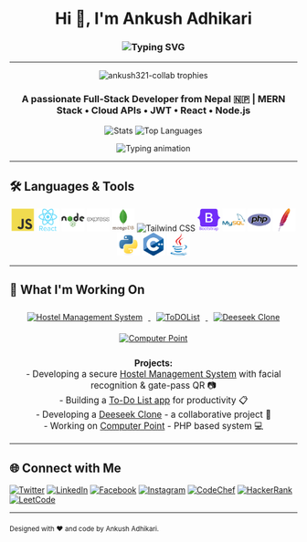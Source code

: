 <h1 align="center">Hi 👋, I'm Ankush Adhikari</h1>
<h3 align="center">
  <img src="https://readme-typing-svg.demolab.com?font=Fira+Code&weight=500&size=22&pause=1000&center=true&vCenter=true&width=435&lines=Full-Stack+Web+Developer+from+Nepal;MERN+Stack+Enthusiast;Lifelong+Learner+%F0%9F%93%9A;Building+smart+solutions+with+code" alt="Typing SVG" />
</h3>

---

<p align="center">
  <img src="https://github-profile-trophy.vercel.app/?username=ankush321-collab&theme=onedark&row=1&column=7" alt="ankush321-collab trophies" />
</p>

<h3 align="center">A passionate Full‑Stack Developer from Nepal 🇳🇵 | MERN Stack • Cloud APIs • JWT • React • Node.js</h3>

<p align="center">
  <img src="https://github-readme-stats.vercel.app/api?username=ankush321-collab&show_icons=true&theme=radical" alt="Stats" />
  <img src="https://github-readme-stats.vercel.app/api/top-langs/?username=ankush321-collab&layout=compact&theme=radical" alt="Top Languages" />
</p>

<!-- Animated Tech Stack with extra skills -->
<p align="center">
  <img src="https://readme-typing-svg.herokuapp.com?size=24&color=00FF00&lines=🚀+React+|+Node.js+|+Express+|+MongoDB;🎯+Redux+|+Tailwind+|+JWT+|+Firebase;💻+Bootstrap+|+MySQL+|+PHP+|+Apache" alt="Typing animation" />
</p>

---

## 🛠️ Languages & Tools  
<p align="center">
  <img src="https://raw.githubusercontent.com/devicons/devicon/master/icons/javascript/javascript-original.svg" alt="JavaScript" width="40" height="40" />
  <img src="https://raw.githubusercontent.com/devicons/devicon/master/icons/react/react-original-wordmark.svg" alt="React" width="40" height="40" />
  <img src="https://raw.githubusercontent.com/devicons/devicon/master/icons/nodejs/nodejs-original-wordmark.svg" alt="Node.js" width="40" height="40" />
  <img src="https://raw.githubusercontent.com/devicons/devicon/master/icons/express/express-original-wordmark.svg" alt="Express" width="40" height="40" />
  <img src="https://raw.githubusercontent.com/devicons/devicon/master/icons/mongodb/mongodb-original-wordmark.svg" alt="MongoDB" width="40" height="40" />
  <img src="https://www.vectorlogo.zone/logos/tailwindcss/tailwindcss-icon.svg" alt="Tailwind CSS" width="40" height="40" />
  <img src="https://raw.githubusercontent.com/devicons/devicon/master/icons/bootstrap/bootstrap-plain-wordmark.svg" alt="Bootstrap" width="40" height="40" />
  <img src="https://raw.githubusercontent.com/devicons/devicon/master/icons/mysql/mysql-original-wordmark.svg" alt="MySQL" width="40" height="40" />
  <img src="https://raw.githubusercontent.com/devicons/devicon/master/icons/php/php-original.svg" alt="PHP" width="40" height="40" />
  <img src="https://raw.githubusercontent.com/devicons/devicon/master/icons/apache/apache-original.svg" alt="Apache" width="40" height="40" />
  <img src="https://raw.githubusercontent.com/devicons/devicon/master/icons/python/python-original.svg" alt="Python" width="40" height="40" />
  <img src="https://raw.githubusercontent.com/devicons/devicon/master/icons/cplusplus/cplusplus-original.svg" alt="C++" width="40" height="40" />
  <img src="https://raw.githubusercontent.com/devicons/devicon/master/icons/java/java-original.svg" alt="Java" width="40" height="40" />
</p>

---

## 🔭 What I'm Working On  

<p align="center">

<a href="https://github.com/Ankush321-collab/hostel_management_sysytem" target="_blank" rel="noopener" title="Hostel Management System">
  <img src="https://cdn.jsdelivr.net/gh/devicons/devicon/icons/react/react-original.svg" alt="Hostel Management System" width="80" height="80" style="margin: 10px; transition: transform 0.3s;" onmouseover="this.style.transform='scale(1.2)';" onmouseout="this.style.transform='scale(1)';"/>
</a>

<a href="https://github.com/Ankush321-collab/ToDOList" target="_blank" rel="noopener" title="To-Do List Project">
  <img src="https://cdn.jsdelivr.net/gh/devicons/devicon/icons/javascript/javascript-original.svg" alt="ToDOList" width="80" height="80" style="margin: 10px; transition: transform 0.3s;" onmouseover="this.style.transform='scale(1.2)';" onmouseout="this.style.transform='scale(1)';"/>
</a>

<a href="https://github.com/Ankush321-collab/deeseek-clone" target="_blank" rel="noopener" title="Deeseek Clone">
  <img src="https://cdn.jsdelivr.net/gh/devicons/devicon/icons/nodejs/nodejs-original.svg" alt="Deeseek Clone" width="80" height="80" style="margin: 10px; transition: transform 0.3s;" onmouseover="this.style.transform='scale(1.2)';" onmouseout="this.style.transform='scale(1)';"/>
</a>

<a href="https://github.com/Ankush321-collab/Computer-point" target="_blank" rel="noopener" title="Computer Point">
  <img src="https://cdn.jsdelivr.net/gh/devicons/devicon/icons/php/php-original.svg" alt="Computer Point" width="80" height="80" style="margin: 10px; transition: transform 0.3s;" onmouseover="this.style.transform='scale(1.2)';" onmouseout="this.style.transform='scale(1)';"/>
</a>

</p>

<p align="center" style="font-size: 1.1em; max-width: 600px;">
  <b>Projects:</b><br/>
  - Developing a secure <a href="https://github.com/Ankush321-collab/hostel_management_sysytem" target="_blank">Hostel Management System</a> with facial recognition & gate-pass QR 📷<br/>
  - Building a <a href="https://github.com/Ankush321-collab/ToDOList" target="_blank">To-Do List app</a> for productivity 📋<br/>
  - Developing a <a href="https://github.com/Ankush321-collab/deeseek-clone" target="_blank">Deeseek Clone</a> - a collaborative project 🚀<br/>
  - Working on <a href="https://github.com/Ankush321-collab/Computer-point" target="_blank">Computer Point</a> - PHP based system 💻<br/>
</p>

---

## 🌐 Connect with Me  
<p align="left">
  <a href="https://twitter.com/ankush" target="_blank"><img src="https://img.shields.io/twitter/follow/ankush?logo=twitter&style=for-the-badge" alt="Twitter"></a>
  <a href="https://linkedin.com/in/ankush-adhikari" target="_blank"><img src="https://img.shields.io/badge/LinkedIn-Ankush-blue?style=for-the-badge&logo=linkedin" alt="LinkedIn"></a>
  <a href="https://fb.com/ankush.adhikari" target="_blank"><img src="https://img.shields.io/badge/Facebook-Ankush-blue?style=for-the-badge&logo=facebook" alt="Facebook"></a>
  <a href="https://instagram.com/adhikariankush" target="_blank"><img src="https://img.shields.io/badge/Instagram-@adhikariankush-E4405F?style=for-the-badge&logo=instagram" alt="Instagram"></a>
  <a href="https://www.codechef.com/users/ankushadhikari" target="_blank"><img src="https://img.shields.io/badge/CodeChef-ankushadhikari-ff9800?style=for-the-badge&logo=codechef" alt="CodeChef"></a>
  <a href="https://www.hackerrank.com/ankushadhikari" target="_blank"><img src="https://img.shields.io/badge/HackerRank-ankushadhikari-2EC866?style=for-the-badge&logo=hackerrank" alt="HackerRank"></a>
  <a href="https://leetcode.com/ankushadhikari321" target="_blank"><img src="https://img.shields.io/badge/LeetCode-ankushadhikari31-FE7A16?style=for-the-badge&logo=leetcode" alt="LeetCode"></a>
</p>

---

<sub>Designed with ❤️ and code by Ankush Adhikari.</sub>
